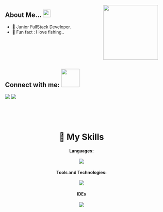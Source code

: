 <img src="https://www.animatedimages.org/data/media/562/animated-line-image-0015.gif" width="1920" height="1"></img>


<img src="https://media2.giphy.com/media/5xad9V0mE1nGygEmbT/giphy.gif?cid=ecf05e47ejq5e7yq1uhbp4y6s791um17e1a7ro64wgpi9sda&ep=v1_stickers_search&rid=giphy.gif&ct=s" width="180" align="right" >

## About Me...  <img src="https://media.giphy.com/media/3XHMTIqcUev2Vy9ILk/giphy.gif" width="25">

- 🔗  Junior FullStack Developer.
- 🎣 Fun fact : I love fishing..

<img src="https://www.animatedimages.org/data/media/562/animated-line-image-0015.gif" width="400px" height="1">

## Connect with me: <img src="https://media.giphy.com/media/LnQjpWaON8nhr21vNW/giphy.gif" width="60">
<a href="https://www.linkedin.com/in/miguelcapit/"><img src="https://img.shields.io/badge/LinkedIn-0077B5?style=for-the-badge&logo=linkedin&logoColor=white"></a>
<a href="mailto:miguelcapit1@gmail.com"><img src="https://img.shields.io/badge/Gmail-D14836?style=for-the-badge&logo=gmail&logoColor=white"></a>


<br>
<br>
<img src="https://www.animatedimages.org/data/media/562/animated-line-image-0015.gif" width="400px" height="1">
<div align="center">
<br>

# 🤹 My Skills


#### Languages:
<img src="https://skillicons.dev/icons?i=java,js,html,css" />

#### Tools and Technologies:
<img src="https://skillicons.dev/icons?i=react,nodejs,git,vim,github,maven,mysql,postman,bootstrap" />

#### IDEs
<img src="https://skillicons.dev/icons?i=idea,vscode" />

<img src="https://www.animatedimages.org/data/media/562/animated-line-image-0015.gif" width="1920" height="1"></img>
